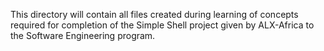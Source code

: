 This directory will contain all files created during learning of concepts required for completion of the Simple Shell project given by ALX-Africa to the Software Engineering program.
